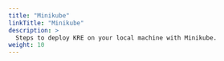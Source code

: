 ```yaml
---
title: "Minikube"
linkTitle: "Minikube"
description: >
  Steps to deploy KRE on your local machine with Minikube.
weight: 10
---
```

